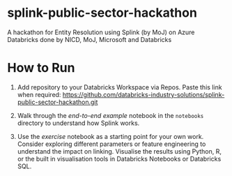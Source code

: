 # splink-public-sector-hackathon
A hackathon for Entity Resolution using Splink (by MoJ) on Azure Databricks done by NICD, MoJ, Microsoft and Databricks


# How to Run

1. Add repository to your Databricks Workspace via Repos. Paste this link when required: https://github.com/databricks-industry-solutions/splink-public-sector-hackathon.git

2. Walk through the *end-to-end example* notebook in the `notebooks` directory to understand how Splink works.

3. Use the *exercise* notebook as a starting point for your own work. Consider exploring different parameters or feature engineering to understand the impact on linking. Visualise the results using Python, R, or the built in visualisation tools in Databricks Notebooks or Databricks SQL.